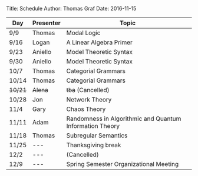 Title: Schedule
Author: Thomas Graf
Date: 2016-11-15


| Day   | Presenter          | Topic                                                  |
|-------|--------------------|--------------------------------------------------------|
| 9/9   | Thomas             | Modal Logic                                            |
| 9/16  | Logan              | A Linear Algebra Primer                                |
| 9/23  | Aniello            | Model Theoretic Syntax                                 |
| 9/30  | Aniello            | Model Theoretic Syntax                                 |
| 10/7  | Thomas             | Categorial Grammars                                    |
| 10/14 | Thomas             | Categorial Grammars                                    |
| <del>10/21</del> | <del>Alena</del>   | <del>tba</del>     (Cancelled)              |
| 10/28 | Jon                | Network Theory                                         |
| 11/4  | Gary               | Chaos Theory                                           |
| 11/11 | Adam               | Randomness in Algorithmic and Quantum Information Theory   |
| 11/18 | Thomas             | Subregular Semantics                                   |
| 11/25 | ---                | Thanksgiving break                                     |
| 12/2  | ---                | (Cancelled)                                            |
| 12/9  | ---                | Spring Semester Organizational Meeting                 |
